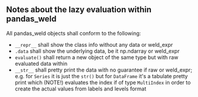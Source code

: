 ## Notes about the lazy evaluation within pandas_weld

All pandas_weld objects shall conform to the following:
- `__repr__` shall show the class info without any data or weld_expr
- `.data` shall show the underlying data, be it np.ndarray or weld_expr
- `evaluate()` shall return a new object of the same type but with raw evaluated data within
- `__str__` shall pretty print the data with no guarantee if raw or weld_expr; e.g. for `Series` it is just the `str()`
but for `DataFrame` it's a tabulate pretty print which (NOTE!) evaluates the index if of type `MultiIndex` in order to
create the actual values from labels and levels format